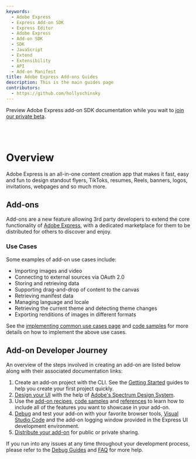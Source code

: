 ```yaml
---
keywords:
  - Adobe Express
  - Express Add-on SDK
  - Express Editor
  - Adobe Express
  - Add-on SDK
  - SDK
  - JavaScript
  - Extend
  - Extensibility
  - API
  - Add-on Manifest
title: Adobe Express Add-ons Guides
description: This is the main guides page
contributors:
  - https://github.com/hollyschinsky
---
```


<InlineAlert slots="text" variant="info"/>

Preview Adobe Express add-on SDK documentation while you wait to [join our private beta](https://adobe.com/go/express-developer).

<br/><br/>

# Overview
Adobe Express is an all-in-one content creation app that makes it fast, easy and fun to design standout flyers, TikToks, resumes, Reels, banners, logos, invitations, webpages and so much more. 

## Add-ons
Add-ons are a new feature allowing 3rd party developers to extend the core functionality of [Adobe Express](https://new.express.adobe.com/), with a dedicated marketplace for them to be distributed for others to discover and enjoy.

### Use Cases
Some examples of add-on use cases include:

- Importing images and video
- Connecting to external sources via OAuth 2.0
- Storing and retrieving data
- Supporting drag-and-drop of content to the canvas
- Retrieving manifest data
- Managing language and locale
- Retrieving the current theme and detecting theme changes
- Exporting renditions of images in different formats

See the [implementing common use cases page](../develop/) and [code samples](../develop/) for more details on how to implement the above use cases. 


## Add-on Developer Journey
An overview of the steps involved in creating an add-on are listed below along with their associated documentation links:

1. Create an add-on project with the CLI. See the [Getting Started](../getting_started/) guides to help you create your first project quickly. 
2. [Design your UI](../guides/design/) with the help of [Adobe's Spectrum Design System](../guides/design/#spectrum-design-system). 
3. Use the [add-on recipes](../guides/develop/), [code samples](../samples.md) and [references](../references/) to learn how to include all of the features you want to showcase in your add-on. 
4. [Debug](../guides/debug/) and test your add-on with your favorite browser tools, [Visual Studio Code](../guides/debug/vs-code.md) and the add-on logging window provided in the Express UI development environment.
5. [Distribute your add-on](../guides/distribute/) for public or private sharing. 

If you run into any issues at any time throughout your development process, please refer to the [Debug Guides](../guides/debug/) and [FAQ](../guides/faq.md) for more help. 


<!-- You can also check out our [community section](../support/community/) for links to our forums and other helpful resources, and to interact with other developers building amazing add-ons! -->

<!-- ## Navigating the Documentation
Begin your exploration by navigation through this [Getting Started](../getting_started/) section, where you will be introduced to Adobe Express Add-ons and learn how to set up your environment, create, build, and run your first add-on in no time!
 -->
<!-- The steps to get started include:

1. [Set up](quickstart/#prerequisites) your local environment.
1. [Create a new add-on project](quickstart/#step-1-create-your-add-on-project).
1. Log in to [the beta version of Adobe Express](https://new.express.adobe.com/new).
1. Enable the [developer mode](quickstart/#step-3-load-and-run-your-add-on).
1. [Load and run your add-on](quickstart/#step-3-load-and-run-your-add-on) directly in Adobe Express! -->

<!-- ### In-Depth Guides
Next, check out te rest of our [guides](../guides/) for more detailed information on [developing](../develop/), [designing](../design/), [debugging](../debug/) and [distributing](../distribute/) your add-ons. 

If you run into any issues at any time throughout your development process, please refer to the [Debug Guides](../guides/debug/) and [FAQ](../guides/faq.md) for more help. You can also check out our [community section](../support/community/) for links to our forums and other helpful resources, and to interact with other developers building amazing add-ons! -->
